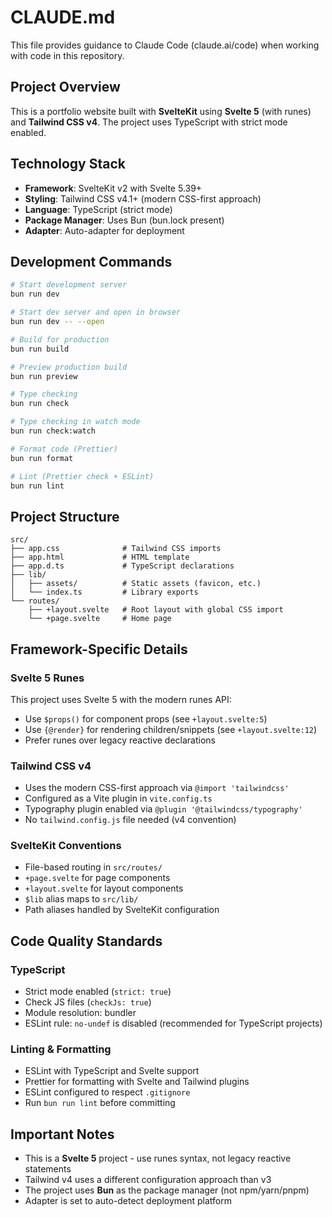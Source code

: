 # CLAUDE.md

This file provides guidance to Claude Code (claude.ai/code) when working with code in this repository.

## Project Overview

This is a portfolio website built with **SvelteKit** using **Svelte 5** (with runes) and **Tailwind CSS v4**. The project uses TypeScript with strict mode enabled.

## Technology Stack

- **Framework**: SvelteKit v2 with Svelte 5.39+
- **Styling**: Tailwind CSS v4.1+ (modern CSS-first approach)
- **Language**: TypeScript (strict mode)
- **Package Manager**: Uses Bun (bun.lock present)
- **Adapter**: Auto-adapter for deployment

## Development Commands

```bash
# Start development server
bun run dev

# Start dev server and open in browser
bun run dev -- --open

# Build for production
bun run build

# Preview production build
bun run preview

# Type checking
bun run check

# Type checking in watch mode
bun run check:watch

# Format code (Prettier)
bun run format

# Lint (Prettier check + ESLint)
bun run lint
```

## Project Structure

```
src/
├── app.css              # Tailwind CSS imports
├── app.html             # HTML template
├── app.d.ts             # TypeScript declarations
├── lib/
│   ├── assets/          # Static assets (favicon, etc.)
│   └── index.ts         # Library exports
└── routes/
    ├── +layout.svelte   # Root layout with global CSS import
    └── +page.svelte     # Home page
```

## Framework-Specific Details

### Svelte 5 Runes
This project uses Svelte 5 with the modern runes API:
- Use `$props()` for component props (see `+layout.svelte:5`)
- Use `{@render}` for rendering children/snippets (see `+layout.svelte:12`)
- Prefer runes over legacy reactive declarations

### Tailwind CSS v4
- Uses the modern CSS-first approach via `@import 'tailwindcss'`
- Configured as a Vite plugin in `vite.config.ts`
- Typography plugin enabled via `@plugin '@tailwindcss/typography'`
- No `tailwind.config.js` file needed (v4 convention)

### SvelteKit Conventions
- File-based routing in `src/routes/`
- `+page.svelte` for page components
- `+layout.svelte` for layout components
- `$lib` alias maps to `src/lib/`
- Path aliases handled by SvelteKit configuration

## Code Quality Standards

### TypeScript
- Strict mode enabled (`strict: true`)
- Check JS files (`checkJs: true`)
- Module resolution: bundler
- ESLint rule: `no-undef` is disabled (recommended for TypeScript projects)

### Linting & Formatting
- ESLint with TypeScript and Svelte support
- Prettier for formatting with Svelte and Tailwind plugins
- ESLint configured to respect `.gitignore`
- Run `bun run lint` before committing

## Important Notes

- This is a **Svelte 5** project - use runes syntax, not legacy reactive statements
- Tailwind v4 uses a different configuration approach than v3
- The project uses **Bun** as the package manager (not npm/yarn/pnpm)
- Adapter is set to auto-detect deployment platform
